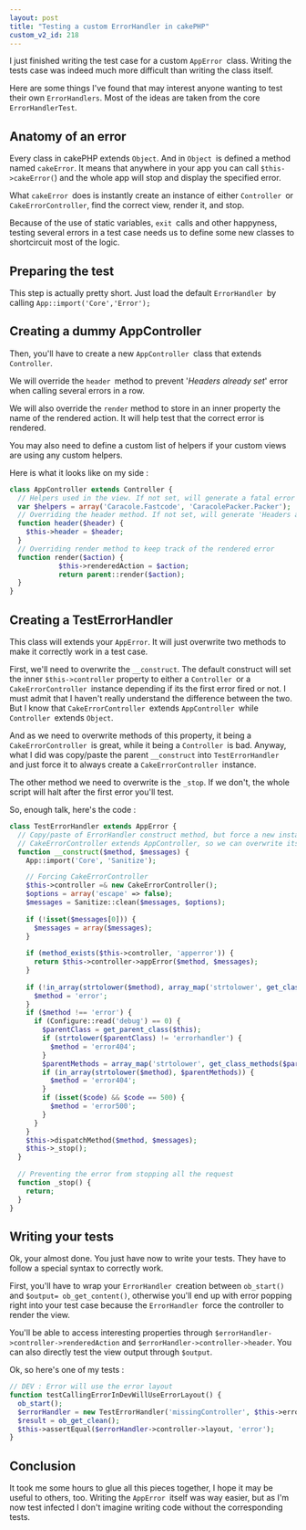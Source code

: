 ```yaml
---
layout: post
title: "Testing a custom ErrorHandler in cakePHP"
custom_v2_id: 218
---
```


I just finished writing the test case for a custom `AppError `class. Writing
the tests case was indeed much more difficult than writing the class itself.

Here are some things I've found that may interest anyone wanting to test their
own `ErrorHandlers`. Most of the ideas are taken from the core
`ErrorHandlerTest`.

## Anatomy of an error

Every class in cakePHP extends `Object`. And in `Object `is defined a method
named `cakeError`. It means that anywhere in your app you can call
`$this->cakeError(`) and the whole app will stop and display the specified
error.

What `cakeError `does is instantly create an instance of either `Controller
`or `CakeErrorController`, find the correct view, render it, and stop.

Because of the use of static variables, `exit `calls and other happyness,
testing several errors in a test case needs us to define some new classes to
shortcircuit most of the logic.

## Preparing the test

This step is actually pretty short. Just load the default `ErrorHandler `by
calling `App::import('Core','Error');`

## Creating a dummy AppController

Then, you'll have to create a new `AppController `class that extends
`Controller`.

We will override the `header `method to prevent '_Headers already set_' error
when calling several errors in a row.

We will also override the `render` method to store in an inner property the
name of the rendered action. It will help test that the correct error is
rendered.

You may also need to define a custom list of helpers if your custom views are
using any custom helpers.

Here is what it looks like on my side :

    
```php
class AppController extends Controller {  
  // Helpers used in the view. If not set, will generate a fatal error  
  var $helpers = array('Caracole.Fastcode', 'CaracolePacker.Packer');  
  // Overriding the header method. If not set, will generate 'Headers already set' errors;  
  function header($header) {  
    $this->header = $header;  
  }  
  // Overriding render method to keep track of the rendered error  
  function render($action) {  
        	$this->renderedAction = $action;  
        	return parent::render($action);  
  }  
}  
```

## Creating a TestErrorHandler

This class will extends your `AppError`. It will just overwrite two methods to
make it correctly work in a test case.

First, we'll need to overwrite the `__construct`. The default construct will
set the inner `$this->controller` property to either a `Controller `or a
`CakeErrorController `instance depending if its the first error fired or not.
I must admit that I haven't really understand the difference between the two.
But I know that `CakeErrorController `extends `AppController `while
`Controller `extends `Object`.

And as we need to overwrite methods of this property, it being a
`CakeErrorController `is great, while it being a `Controller `is bad. Anyway,
what I did was copy/paste the parent `__construct` into `TestErrorHandler `and
just force it to always create a `CakeErrorController `instance.

The other method we need to overwrite is the `_stop`. If we don't, the whole
script will halt after the first error you'll test.

So, enough talk, here's the code :

    
```php
class TestErrorHandler extends AppError {  
  // Copy/paste of ErrorHandler construct method, but force a new instance of CakeErrorController as $this->controller each time  
  // CakeErrorController extends AppController, so we can overwrite its methods  
  function __construct($method, $messages) {  
    App::import('Core', 'Sanitize');  

    // Forcing CakeErrorController  
    $this->controller =& new CakeErrorController();  
    $options = array('escape' => false);  
    $messages = Sanitize::clean($messages, $options);  
  
    if (!isset($messages[0])) {  
      $messages = array($messages);  
    }  
  
    if (method_exists($this->controller, 'apperror')) {  
      return $this->controller->appError($method, $messages);  
    }  
  
    if (!in_array(strtolower($method), array_map('strtolower', get_class_methods($this)))) {  
      $method = 'error';  
    }  
    if ($method !== 'error') {  
      if (Configure::read('debug') == 0) {  
        $parentClass = get_parent_class($this);  
        if (strtolower($parentClass) != 'errorhandler') {  
          $method = 'error404';  
        }  
        $parentMethods = array_map('strtolower', get_class_methods($parentClass));  
        if (in_array(strtolower($method), $parentMethods)) {  
          $method = 'error404';  
        }  
        if (isset($code) && $code == 500) {  
          $method = 'error500';  
        }  
      }  
    }  
    $this->dispatchMethod($method, $messages);  
    $this->_stop();  
  }  
  
  // Preventing the error from stopping all the request  
  function _stop() {  
    return;  
  }  
}  
```
    

## Writing your tests

Ok, your almost done. You just have now to write your tests. They have to
follow a special syntax to correctly work.

First, you'll have to wrap your `ErrorHandler `creation between `ob_start()`
and `$output= ob_get_content()`, otherwise you'll end up with error popping
right into your test case because the `ErrorHandler `force the controller to
render the view.

You'll be able to access interesting properties through
`$errorHandler->controller->renderedAction` and
`$errorHandler->controller->header`. You can also directly test the view
output through `$output`.

Ok, so here's one of my tests :

    
```php
// DEV : Error will use the error layout  
function testCallingErrorInDevWillUseErrorLayout() {  
  ob_start();  
  $errorHandler = new TestErrorHandler('missingController', $this->errorParams);  
  $result = ob_get_clean();  
  $this->assertEqual($errorHandler->controller->layout, 'error');  
}  
```

## Conclusion

It took me some hours to glue all this pieces together, I hope it may be
useful to others, too. Writing the `AppError `itself was way easier, but as
I'm now test infected I don't imagine writing code without the corresponding
tests.

